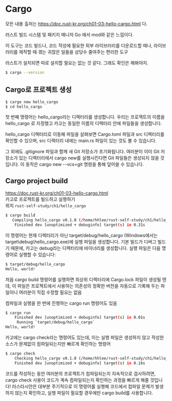 # Cargo
모든 내용 출처는 https://doc.rust-kr.org/ch01-03-hello-cargo.html 다.  

러스트 빌드 시스템 및 패키지 매니저 Go 에서 mod와 같은 느낌이다.

이 도구는 코드 빌드나, 코드 작성에 필요한 외부 라이브러리를 다운로드할 때나, 라이브러리를 제작할 때 겪는 귀찮은 일들을 상당수 줄여주는 편리한 도구

러스트가 설치되면 따로 설치할 필요는 없는 것 같다. 그래도 확인은 해봐야지.
```bash
$ cargo --version
```

## Cargo로 프로젝트 생성

```bash
$ cargo new hello_cargo
$ cd hello_cargo
```

첫 번째 명령어는 hello_cargo라는 디렉터리를 생성합니다. 우리는 프로젝트의 이름을 hello_cargo 로 지정했고 카고는 동일한 이름의 디렉터리 안에 파일들을 생성합니다.

hello_cargo 디렉터리로 이동해 파일을 살펴보면 Cargo.toml 파일과 src 디렉터리를 확인할 수 있으며, src 디렉터리 내에는 main.rs 파일이 있는 것도 볼 수 있습니다.

그 외에도 .gitignore 파일과 함께 새 Git 저장소가 초기화됩니다. 여러분이 이미 Git 저장소가 있는 디렉터리에서 cargo new를 실행시킨다면 Git 파일들은 생성되지 않을 것입니다. 이 동작은 cargo new --vcs=git 명령을 통해 덮어쓸 수 있습니다.

## Cargo project build
https://doc.rust-kr.org/ch01-03-hello-cargo.html  
카고로 프로젝트를 빌드하고 실행하기  
위치 `rust-self-study/ch1/hello_cargo`
```bash
$ cargo build
   Compiling hello_cargo v0.1.0 (/home/hhlee/rust-self-study/ch1/hello_cargo)
    Finished dev [unoptimized + debuginfo] target(s) in 0.31s
```

이 명령어는 현재 디렉터리가 아닌 target/debug/hello_cargo (Windows에서는 target\debug\hello_cargo.exe)에 실행 파일을 생성합니다. 기본 빌드가 디버그 빌드기 때문에, 카고는 debug라는 디렉터리에 바이너리를 생성합니다. 실행 파일은 다음 명령어로 실행할 수 있습니다:

```bash
$ target/debug/hello_cargo 
Hello, world!
```

처음 cargo build 명령어를 실행하면 최상위 디렉터리에 Cargo.lock 파일이 생성될 텐데, 이 파일은 프로젝트에서 사용하는 의존성의 정확한 버전을 자동으로 기록해 두는 파일이니 여러분이 직접 수정할 필요는 없음

컴파일과 실행을 한 번에 진행하는 cargo run 명령어도 있음

```bash
$ cargo run
    Finished dev [unoptimized + debuginfo] target(s) in 0.01s
     Running `target/debug/hello_cargo`
Hello, world!
```
카고에는 cargo check라는 명령어도 있는데, 이는 실행 파일은 생성하지 않고 작성한 소스가 문제없이 컴파일되는지만 빠르게 확인하는 명령어

```bash
$ cargo check
    Checking hello_cargo v0.1.0 (/home/hhlee/rust-self-study/ch1/hello_cargo)
    Finished dev [unoptimized + debuginfo] target(s) in 0.16s
```
코드를 작성하는 동안 여러분의 프로젝트가 컴파일되는지 지속적으로 검사하려면, cargo check 사용이 코드가 계속 컴파일되는지 확인하는 과정을 빠르게 해줄 것입니다! 러스타시안은 대부분 주기적으로 이 명령어를 실행해 코드에서 컴파일 문제가 발생하지 않는지 확인하고, 실행 파일이 필요할 경우에만 cargo build를 사용합니다.
